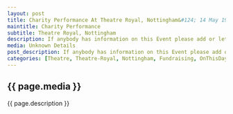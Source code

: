 ```yaml
---
layout: post
title: Charity Performance At Theatre Royal, Nottingham&#124; 14 May 1978
maintitle: Charity Performance
subtitle: Theatre Royal, Nottingham
description: If anybody has information on this Event please add or let me know and I will add it for you or if you were lucky enough to be there then please consider sharing your stories/memories with us. All information is of value and helps to keep the memories we have of Lena Zavaroni alive.
media: Unknown Details
post_description: If anybody has information on this Event please add or let me know and I will add it for you or if you were lucky enough to be there then please consider sharing your stories/memories with us. All information is of value and helps to keep the memories we have of Lena Zavaroni alive.
categories: [Theatre, Theatre-Royal, Nottingham, Fundraising, OnThisDay14May]
---
```


<h2>{{ page.media }}</h2>

{{ page.description }}
